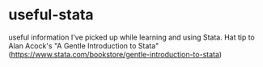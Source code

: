 # useful-stata
useful information I've picked up while learning and using Stata. Hat tip to Alan Acock's "A Gentle Introduction to Stata" (https://www.stata.com/bookstore/gentle-introduction-to-stata)

